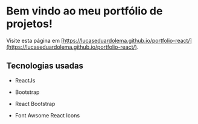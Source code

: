 # Bem vindo ao meu portfólio de projetos!

Visite esta página em [https://lucaseduardolema.github.io/portfolio-react/](https://lucaseduardolema.github.io/portfolio-react/).

## Tecnologias usadas

* ReactJs

* Bootstrap

* React Bootstrap

* Font Awsome React Icons
